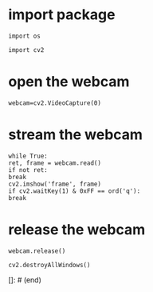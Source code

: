 # import package

```
import os

import cv2
```

# open the webcam

```
webcam=cv2.VideoCapture(0)
```

# stream the webcam

```
while True:
ret, frame = webcam.read()
if not ret:
break
cv2.imshow('frame', frame)
if cv2.waitKey(1) & 0xFF == ord('q'):
break
```

# release the webcam

```
webcam.release()

cv2.destroyAllWindows()
```

[]: # (end)
